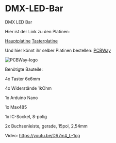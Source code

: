 # DMX-LED-Bar
DMX LED Bar

Hier ist der Link zu den Platinen:

[Hauptplatine](https://www.pcbway.com/project/shareproject/DMX_LED_Bar_1_abcb6a3c.html)
[Tasterplatine](https://www.pcbway.com/project/shareproject/DMX_LED_Bar_2_Nur_Taster_Teil_1_24365583.html)

Und hier könnt ihr selber Platinen bestellen: [PCBWay](https://www.pcbway.com/)

![PCBWay-logo](https://github.com/18-Sunil-18/DMX-LED-Bar/assets/70856050/bb180489-bf78-4b87-9770-177828271f65)


Benötigte Bauteile:

4x Taster 6x6mm

4x Widerstände 1kOhm

1x Arduino Nano

1x Max485

1x IC-Sockel, 8-polig

2x Buchsenleiste, gerade, 15pol, 2,54mm

Video: https://youtu.be/DR7m4_L-1cg
